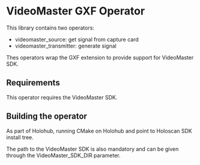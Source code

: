 # VideoMaster GXF Operator

This library contains two operators:
- videomaster_source: get signal from capture card
- videomaster_transmitter: generate signal

Thes operators wrap the GXF extension to provide support for VideoMaster SDK.

## Requirements

This operator requires the VideoMaster SDK.

## Building the operator

As part of Holohub, running CMake on Holohub and point to Holoscan SDK install tree.

The path to the VideoMaster SDK is also mandatory and can be given through the VideoMaster_SDK_DIR parameter.

